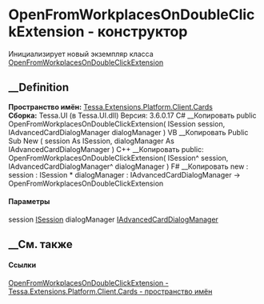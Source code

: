 # OpenFromWorkplacesOnDoubleClickExtension - конструктор
Инициализирует новый экземпляр класса
[OpenFromWorkplacesOnDoubleClickExtension](T_Tessa_Extensions_Platform_Client_Cards_OpenFromWorkplacesOnDoubleClickExtension.htm)
##  __Definition
 **Пространство имён:**
[Tessa.Extensions.Platform.Client.Cards](N_Tessa_Extensions_Platform_Client_Cards.htm)  
 **Сборка:** Tessa.UI (в Tessa.UI.dll) Версия: 3.6.0.17
C# __Копировать
     public OpenFromWorkplacesOnDoubleClickExtension(
    	ISession session,
    	IAdvancedCardDialogManager dialogManager
    )
VB __Копировать
     Public Sub New ( 
    	session As ISession,
    	dialogManager As IAdvancedCardDialogManager
    )
C++ __Копировать
     public:
    OpenFromWorkplacesOnDoubleClickExtension(
    	ISession^ session, 
    	IAdvancedCardDialogManager^ dialogManager
    )
F# __Копировать
     new : 
            session : ISession * 
            dialogManager : IAdvancedCardDialogManager -> OpenFromWorkplacesOnDoubleClickExtension
#### Параметры
session [ISession](T_Tessa_Platform_Runtime_ISession.htm)
dialogManager
[IAdvancedCardDialogManager](T_Tessa_UI_Cards_IAdvancedCardDialogManager.htm)
## __См. также
#### Ссылки
[OpenFromWorkplacesOnDoubleClickExtension -
](T_Tessa_Extensions_Platform_Client_Cards_OpenFromWorkplacesOnDoubleClickExtension.htm)
[Tessa.Extensions.Platform.Client.Cards - пространство
имён](N_Tessa_Extensions_Platform_Client_Cards.htm)
